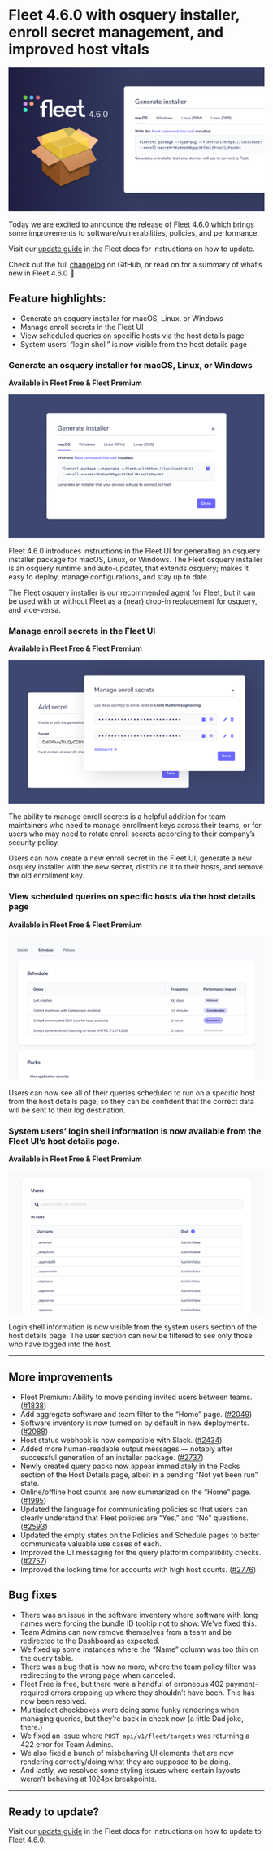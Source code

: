 # Fleet 4.6.0 with osquery installer, enroll secret management, and improved host vitals

![Fleet 4.6.0](../website/assets/images/articles/fleet-4.6.0-cover-700x393@2x.png)

Today we are excited to announce the release of Fleet 4.6.0 which brings some improvements to software/vulnerabilities, policies, and performance.

Visit our [update guide](https://fleetdm.com/docs/using-fleet/updating-fleet) in the Fleet docs for instructions on how to update.

Check out the full [changelog](https://github.com/fleetdm/fleet/releases/tag/fleet-v4.6.0) on GitHub, or read on for a summary of what’s new in Fleet 4.6.0 🚀


## Feature highlights:

- Generate an osquery installer for macOS, Linux, or Windows
- Manage enroll secrets in the Fleet UI
- View scheduled queries on specific hosts via the host details page
- System users’ “login shell” is now visible from the host details page

### Generate an osquery installer for macOS, Linux, or Windows

**Available in Fleet Free & Fleet Premium**

![Generate an osquery installer](../website/assets/images/articles/fleet-4.6.0-1-700x393@2x.png)

Fleet 4.6.0 introduces instructions in the Fleet UI for generating an osquery installer package for macOS, Linux, or Windows. The Fleet osquery installer is an osquery runtime and auto-updater, that extends osquery; makes it easy to deploy, manage configurations, and stay up to date.

The Fleet osquery installer is our recommended agent for Fleet, but it can be used with or without Fleet as a (near) drop-in replacement for osquery, and vice-versa.

### Manage enroll secrets in the Fleet UI

**Available in Fleet Free & Fleet Premium**

![Manage enroll secrets in the Fleet UI](../website/assets/images/articles/fleet-4.6.0-2-700x393@2x.png)

The ability to manage enroll secrets is a helpful addition for team maintainers who need to manage enrollment keys across their teams, or for users who may need to rotate enroll secrets according to their company’s security policy.

Users can now create a new enroll secret in the Fleet UI, generate a new osquery installer with the new secret, distribute it to their hosts, and remove the old enrollment key.

### View scheduled queries on specific hosts via the host details page

**Available in Fleet Free & Fleet Premium**

![View scheduled queries on specific hosts via the host details page](../website/assets/images/articles/fleet-4.6.0-3-700x393@2x.png)

Users can now see all of their queries scheduled to run on a specific host from the host details page, so they can be confident that the correct data will be sent to their log destination.

### System users’ login shell information is now available from the Fleet UI’s host details page.

**Available in Fleet Free & Fleet Premium**

![System users' login shell information is now available from the Fleet UI's host details page](../website/assets/images/articles/fleet-4.6.0-4-700x393@2x.png)

Login shell information is now visible from the system users section of the host details page. The user section can now be filtered to see only those who have logged into the host.

---

## More improvements

- Fleet Premium: Ability to move pending invited users between teams. ([#1838](https://github.com/fleetdm/fleet/issues/1838))
- Add aggregate software and team filter to the “Home” page. ([#2049](https://github.com/fleetdm/fleet/issues/2049))
- Software inventory is now turned on by default in new deployments. ([#2088](https://github.com/fleetdm/fleet/issues/2088))
- Host status webhook is now compatible with Slack. ([#2434](https://github.com/fleetdm/fleet/issues/2434))
- Added more human-readable output messages — notably after successful generation of an installer package. ([#2737](https://github.com/fleetdm/fleet/issues/2737))
- Newly created query packs now appear immediately in the Packs section of the Host Details page, albeit in a pending “Not yet been run” state.
- Online/offline host counts are now summarized on the “Home” page. ([#1995](https://github.com/fleetdm/fleet/issues/1995))
- Updated the language for communicating policies so that users can clearly understand that Fleet policies are “Yes,” and “No” questions. ([#2593](https://github.com/fleetdm/fleet/issues/2593))
- Updated the empty states on the Policies and Schedule pages to better communicate valuable use cases of each.
- Improved the UI messaging for the query platform compatibility checks. ([#2757](https://github.com/fleetdm/fleet/issues/2757))
- Improved the locking time for accounts with high host counts. ([#2776](https://github.com/fleetdm/fleet/issues/2776))

## Bug fixes

- There was an issue in the software inventory where software with long names were forcing the bundle ID tooltip not to show. We’ve fixed this.
- Team Admins can now remove themselves from a team and be redirected to the Dashboard as expected.
- We fixed up some instances where the “Name” column was too thin on the query table.
- There was a bug that is now no more, where the team policy filter was redirecting to the wrong page when canceled.
- Fleet Free is free, but there were a handful of erroneous 402 payment-required errors cropping up where they shouldn’t have been. This has now been resolved.
- Multiselect checkboxes were doing some funky renderings when managing queries, but they’re back in check now (a little Dad joke, there.)
- We fixed an issue where `POST api/v1/fleet/targets` was returning a 422 error for Team Admins.
- We also fixed a bunch of misbehaving UI elements that are now rendering correctly/doing what they are supposed to be doing.
- And lastly, we resolved some styling issues where certain layouts weren’t behaving at 1024px breakpoints.

---

## Ready to update?

Visit our [update guide](https://fleetdm.com/docs/using-fleet/updating-fleet) in the Fleet docs for instructions on how to update to Fleet 4.6.0.

<meta name="category" value="releases">
<meta name="authorFullName" value="Mike Thomas">
<meta name="authorGitHubUsername" value="mike-j-thomas">
<meta name="publishedOn" value="2021-11-19">
<meta name="articleTitle" value="Fleet 4.6.0 with osquery installer, enroll secret management, and improved host vitals">
<meta name="articleImageUrl" value="../website/assets/images/articles/fleet-4.6.0-1600x900@2x.jpg">